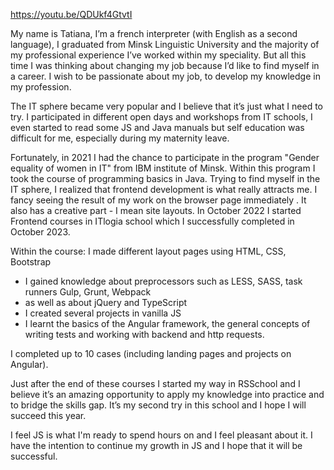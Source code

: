 https://youtu.be/QDUkf4GtvtI

My name is Tatiana, I’m a french interpreter (with English as a second language), I graduated  from Minsk Linguistic University and the majority of my professional experience I’ve worked within my speciality. But all this time I was thinking about changing my job because I’d like to find myself in a career. I wish to be passionate about my job, to develop my knowledge in my profession. 

The IT sphere became very popular and I believe that it’s just what I need to try. I participated in different open days and workshops from IT schools, I even started to read some JS and Java manuals but self education was difficult for me, especially during my maternity leave.

Fortunately, in 2021 I had the chance to participate in the program "Gender equality of women in IT" from IBM institute of Minsk. Within this program I took the course of programming basics in Java. Trying to find myself in the IT sphere, I realized that frontend development  is what really attracts me. I fancy seeing the result of my work on the browser page immediately . It also has a creative part - I mean site layouts. In October 2022 I started Frontend  courses in ITlogia school which I successfully completed in October 2023.

Within the course: 
I  made different  layout pages using HTML, CSS, Bootstrap
- I gained knowledge about preprocessors such as LESS, SASS, task runners Gulp, Grunt, Webpack
- as well as about jQuery and TypeScript
- I created several projects in vanilla JS
- I learnt the basics of the Angular framework, the general concepts of writing tests  and  working with backend and http requests.

I completed up to 10 cases (including landing pages and projects on Angular).

Just after the end of these courses I started my way in RSSchool and I believe it’s an amazing opportunity to apply my knowledge into practice and to bridge the skills gap.
It’s my second try in this school and I hope I will succeed this year.

I feel JS is what I'm ready to spend hours on and I feel pleasant about it. I have the intention to continue my growth in JS and I hope that  it will be successful.


